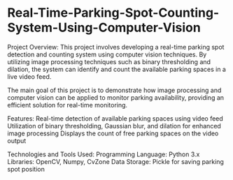 # Real-Time-Parking-Spot-Counting-System-Using-Computer-Vision
Project Overview:
This project involves developing a real-time parking spot detection and counting system using computer vision techniques. By utilizing image processing techniques such as binary thresholding and dilation, the system can identify and count the available parking spaces in a live video feed.

The main goal of this project is to demonstrate how image processing and computer vision can be applied to monitor parking availability, providing an efficient solution for real-time monitoring.

Features:
Real-time detection of available parking spaces using video feed
Utilization of binary thresholding, Gaussian blur, and dilation for enhanced image processing
Displays the count of free parking spaces on the video output

Technologies and Tools Used:
Programming Language: Python 3.x
Libraries: OpenCV, Numpy, CvZone
Data Storage: Pickle for saving parking spot position
